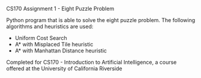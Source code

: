 CS170 Assignment 1 - Eight Puzzle Problem

Python program that is able to solve the eight puzzle problem. The following algorithms and heuristics are used:
- Uniform Cost Search
- A* with Misplaced Tile heuristic
- A* with Manhattan Distance heuristic

Completed for CS170 - Introduction to Artificial Intelligence, a course offered at the University of California Riverside
